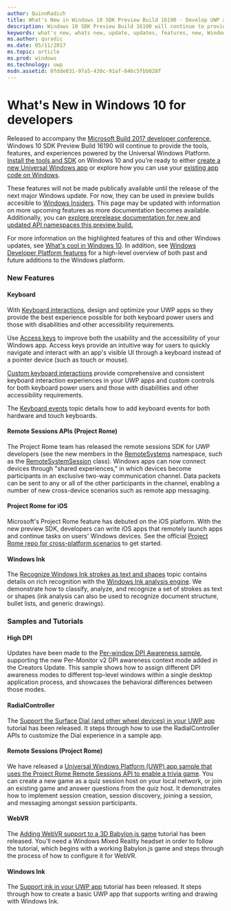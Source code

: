 ```yaml
---
author: QuinnRadich
title: What's New in Windows 10 SDK Preview Build 16190 - Develop UWP apps
description: Windows 10 SDK Preview Build 16190 will continue to provide the tools, features, and experiences powered by the Universal Windows Platform.
keywords: what's new, whats new, update, updates, features, new, Windows 10, Build, conference, insider, flight, newest, 16190
ms.author: quradic
ms.date: 05/11/2017
ms.topic: article
ms.prod: windows
ms.technology: uwp
msdn.assetid: 0fdde031-97a5-430c-91af-846c5fbb028f
---
```


# What's New in Windows 10 for developers

Released to accompany the [Microsoft Build 2017 developer conference](http://build.microsoft.com/), Windows 10 SDK Preview Build 16190 will continue to provide the tools, features, and experiences powered by the Universal Windows Platform. [Install the tools and SDK](http://go.microsoft.com/fwlink/?LinkId=821431) on Windows 10 and you’re ready to either [create a new Universal Windows app](https://msdn.microsoft.com/library/windows/apps/bg124288) or explore how you can use your [existing app code on Windows](https://msdn.microsoft.com/library/windows/apps/mt238321).

These features will not be made publically available until the release of the next major Windows update. For now, they can be used in preview builds accesible to [Windows Insiders](https://insider.windows.com/). This page may be updated with information on more upcoming features as more documentation becomes available. Additionally, you can [explore prerelease documentation for new and updated API namespaces this preview build.](windows-10-build-16190-api-diff.md)

For more information on the highlighted features of this and other Windows updates, see [What's cool in Windows 10](http://go.microsoft.com/fwlink/?LinkId=823181). In addition, see [Windows Developer Platform features](https://developer.microsoft.com/windows/platform/features) for a high-level overview of both past and future additions to the Windows platform.

### New Features

#### Keyboard

With [Keyboard interactions](https://docs.microsoft.com/en-us/windows/uwp/input-and-devices/keyboard-interactions), design and optimize your UWP apps so they provide the best experience possible for both keyboard power users and those with disabilities and other accessibility requirements.

Use [Access keys](https://docs.microsoft.com/en-us/windows/uwp/input-and-devices/access-keys) to improve both the usability and the accessibility of your Windows app. Access keys provide an intuitive way for users to quickly navigate and interact with an app's visible UI through a keyboard instead of a pointer device (such as touch or mouse).

[Custom keyboard interactions](https://docs.microsoft.com/en-us/windows/uwp/input-and-devices/custom-keyboard-interactions) provide comprehensive and consistent keyboard interaction experiences in your UWP apps and custom controls for both keyboard power users and those with disabilities and other accessibility requirements.

The [Keyboard events](https://docs.microsoft.com/en-us/windows/uwp/input-and-devices/keyboard-events) topic details how to add keyboard events for both hardware and touch keyboards.

#### Remote Sessions APIs (Project Rome)

The Project Rome team has released the remote sessions SDK for UWP developers (see the new members in the [RemoteSystems](https://docs.microsoft.com/en-us/uwp/api/windows.system.remotesystems) namespace, such as the [RemoteSystemSession](https://docs.microsoft.com/en-us/uwp/api/windows.system.remotesystems.remotesystemsession) class). Windows apps can now connect devices through "shared experiences," in which devices become participants in an exclusive two-way communication channel. Data packets can be sent to any or all of the other participants in the channel, enabling a number of new cross-device scenarios such as remote app messaging.

#### Project Rome for iOS
Microsoft's Project Rome feature has debuted on the iOS platform. With the new preview SDK, developers can write iOS apps that remotely launch apps and continue tasks on users' Windows devices. See the official [Project Rome repo for cross-platform scenarios](https://github.com/Microsoft/project-rome) to get started.

#### Windows Ink

The [Recognize Windows Ink strokes as text and shapes](https://docs.microsoft.com/en-us/windows/uwp/input-and-devices/convert-ink-to-text) topic contains details on rich recognition with the [Windows Ink analysis engine](https://docs.microsoft.com/en-us/uwp/api/windows.ui.input.inking.analysis). We demonstrate how to classify, analyze, and recognize a set of strokes as text or shapes (ink analysis can also be used to recognize document structure, bullet lists, and generic drawings).


### Samples and Tutorials

#### High DPI

Updates have been made to the [Per-window DPI Awareness sample](https://github.com/Microsoft/Windows-classic-samples/tree/master/Samples/DPIAwarenessPerWindow), supporting the new Per-Monitor v2 DPI awareness context mode added in the Creators Update. This sample shows how to assign different DPI awareness modes to different top-level windows within a single desktop application process, and showcases the behavioral differences between those modes.

#### RadialController

The [Support the Surface Dial (and other wheel devices) in your UWP app](https://docs.microsoft.com/en-us/windows/uwp/get-started/radialcontroller-walkthrough) tutorial has been released. It steps through how to use the RadialController APIs to customize the Dial experience in a sample app.

#### Remote Sessions (Project Rome)

We have released a [Universal Windows Platform (UWP) app sample that uses the Project Rome Remote Sessions API to enable a trivia game](https://github.com/microsoft/windows-appsample-RemoteSystemSessions). You can create a new game as a quiz session host on your local network, or join an existing game and answer questions from the quiz host. It demonstrates how to implement session creation, session discovery, joining a session, and messaging amongst session participants.

#### WebVR

The [Adding WebVR support to a 3D Babylon.js game](https://docs.microsoft.com/en-us/windows/uwp/get-started/adding-webvr-to-a-babylonjs-game) tutorial has been released. You'll need a Windows Mixed Reality headset in order to follow the tutorial, which begins with a working Babylon.js game and steps through the process of how to configure it for WebVR.

#### Windows Ink

The [Support ink in your UWP app](https://docs.microsoft.com/en-us/windows/uwp/get-started/ink-walkthrough) tutorial has been released. It steps through how to create a basic UWP app that supports writing and drawing with Windows Ink.